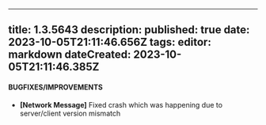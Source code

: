 
---
title: 1.3.5643
description: 
published: true
date: 2023-10-05T21:11:46.656Z
tags: 
editor: markdown
dateCreated: 2023-10-05T21:11:46.385Z
---		
		
#### BUGFIXES/IMPROVEMENTS
- **[Network Message]** Fixed crash which was happening due to server/client version mismatch